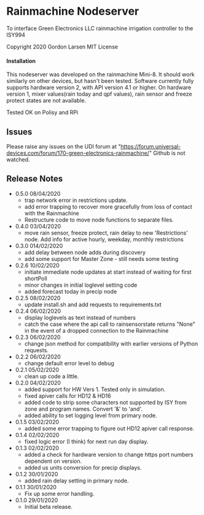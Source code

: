 # Rainmachine Nodeserver
To interface Green Electronics LLC rainmachine irrigation controller to the ISY994

Copyright 2020 Gordon Larsen MIT License

#### Installation

This nodeserver was developed on the rainmachine Mini-8. It should work similarly on other devices, 
    but hasn't been tested.
Software currently fully supports hardware version 2, with API version 4.1 or higher.
On hardware version 1, mixer values(rain today and qpf values), rain sensor and freeze protect states are not available.
 
Tested OK on Polisy and RPi

## Issues
Please raise any issues on the UDI forum at "https://forum.universal-devices.com/forum/170-green-electronics-rainmachine/"
Github is not watched.

## Release Notes
- 0.5.0 08/04/2020
    - trap network error in restrictions update.
    - add error trapping to recover more gracefully from loss of contact with the Rainmachine
    - Restructure code to move node functions to separate files. 
- 0.4.0 03/04/2020
    - move rain sensor, freeze protect, rain delay to new 'Restrictions' node.  Add info for active hourly, weekday, monthly restrictions 
- 0.3.0 014/02/2020
    - add delay between node adds during discovery
    - add some support for Master Zone - still needs some testing
- 0.2.6 10/02/2020
    - initiate immediate node updates at start instead of waiting for first shortPoll
    - minor changes in initial loglevel setting code
    - added forecast today in precip node
- 0.2.5 08/02/2020
    - update install.sh and add requests to requirements.txt 
- 0.2.4 06/02/2020
    - display loglevels as text instead of numbers
    - catch the case where the api call to rainsensorstate returns "None" in the
        event of a dropped connection to the Rainmachine
- 0.2.3 06/02/2020
    - change json method for compatibility with earlier
        versions of Python requests.
- 0.2.2 06/02/2020
    - change default error level to debug
- 0.2.1 05/02/2020
    - clean up code a little.
- 0.2.0 04/02/2020
    - added support for HW Vers 1. Tested only in simulation. 
    - fixed apiver calls for HD12 & HD16
    - added code to strip some characters not supported by ISY from zone
        and program names. Convert '&' to 'and'.
    - added ability to set logging level from primary node.
- 0.1.5 03/02/2020
    - added some error trapping to figure out HD12 apiver call
        response.
- 0.1.4 02/02/2020
    - fixed logic error (I think) for next  run day display.
- 0.1.3 02/02/2020
    - added a check for hardware version to change https port
        numbers dependent on version.
    - added us units conversion for precip displays.
- 0.1.2 30/01/2020
    - added rain delay setting in primary node.
- 0.1.1 30/01/2020
    - Fix up some error handling.
- 0.1.0 29/01/2020 
    - Initial beta release.